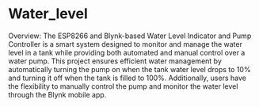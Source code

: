 # Water_level
Overview:
The ESP8266 and Blynk-based Water Level Indicator and Pump Controller is a smart system designed to monitor and manage the water level in a tank while providing both automated and manual control over a water pump. This project ensures efficient water management by automatically turning the pump on when the tank water level drops to 10% and turning it off when the tank is filled to 100%. Additionally, users have the flexibility to manually control the pump and monitor the water level through the Blynk mobile app.
